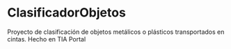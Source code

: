 # ClasificadorObjetos
Proyecto de clasificación de objetos metálicos o plásticos transportados en cintas. Hecho en TIA Portal
